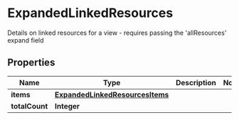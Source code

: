 

# ExpandedLinkedResources

Details on linked resources for a view - requires passing the 'allResources' expand field

## Properties

| Name | Type | Description | Notes |
|------------ | ------------- | ------------- | -------------|
|**items** | [**ExpandedLinkedResourcesItems**](ExpandedLinkedResourcesItems.md) |  |  |
|**totalCount** | **Integer** |  |  |



